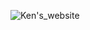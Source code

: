 ![Ken's_website](https://user-images.githubusercontent.com/57897264/152795021-343e6645-2ca1-4df6-9f5e-1786f6a92be7.svg)
